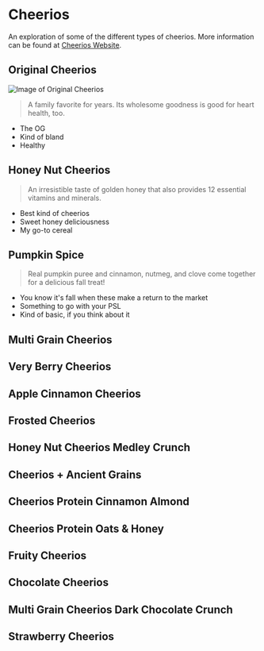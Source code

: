 # Cheerios
An exploration of some of the different types of cheerios. More information can be found at
[Cheerios Website](https://www.cheerios.com/products).

## Original Cheerios

![Image of Original Cheerios](https://github.com/mvill142/Cheerios/blob/master/original%20Cheerios.png)

> A family favorite for years. Its wholesome goodness is good for heart health, too.


* The OG
* Kind of bland
* Healthy

## Honey Nut Cheerios

> An irresistible taste of golden honey that also provides 12 essential vitamins and minerals.

* Best kind of cheerios
* Sweet honey deliciousness
* My go-to cereal

## Pumpkin Spice

>Real pumpkin puree and cinnamon, nutmeg, and clove come together for a delicious fall treat!

* You know it's fall when these make a return to the market
* Something to go with your PSL
* Kind of basic, if you think about it

## Multi Grain Cheerios
## Very Berry Cheerios
## Apple Cinnamon Cheerios
## Frosted Cheerios
## Honey Nut Cheerios Medley Crunch
## Cheerios + Ancient Grains
## Cheerios Protein Cinnamon Almond
## Cheerios Protein Oats & Honey
## Fruity Cheerios
## Chocolate Cheerios
## Multi Grain Cheerios Dark Chocolate Crunch
## Strawberry Cheerios
